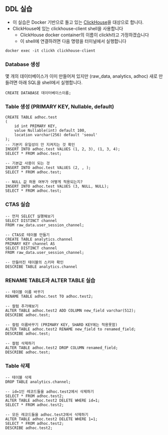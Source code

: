 ## DDL 실습

 - 이 실습은 Docker 기반으로 돌고 있는 [ClickHouse](https://hub.docker.com/repository/docker/keeyong/clickhouse-with-tables)을 대상으로 합니다. 
 - ClickHouse에 있는 clickhouse-client shell을 사용합니다
   - ClickHouse docker container의 이름이 clickh라고 가정하겠습니다
   - 이 shell에 연결하려면 다음 명령을 터미널에서 실행합니다
```
docker exec -it clickh clickhouse-client 
```

### Database 생성

몇 개의 데이터베이스가 이미 만들어져 있지만 (raw_data, analytics, adhoc) 새로 만들려면 아래 SQL을 shell에서 실행합니다.
```
CREATE DATABASE 데이터베이스이름; 
```

### Table 생성 (PRIMARY KEY, Nullable, default)

```
CREATE TABLE adhoc.test
(
    id int PRIMARY KEY,
    value Nullable(int) default 100,
    location varchar(256) default 'seoul'
);
-- 기본키 유일성이 안 지켜지는 것 확인
INSERT INTO adhoc.test VALUES (1, 2, 3), (1, 3, 4);
SELECT * FROM adhoc.test;

-- 기본값 사용이 되는 것
INSERT INTO adhoc.test VALUES (2, , );
SELECT * FROM adhoc.test;

-- NULL 값 허용 여부가 어떻게 적용되는지?           
INSERT INTO adhoc.test VALUES (3, NULL, NULL);
SELECT * FROM adhoc.test; 
```

### CTAS 실습

```
-- 먼저 SELECT 실행해보기
SELECT DISTINCT channel
FROM raw_data.user_session_channel;

-- CTAS로 테이블 만들기
CREATE TABLE analytics.channel
PRIMARY KEY channel AS
SELECT DISTINCT channel
FROM raw_data.user_session_channel;

-- 만들어진 테이블의 스키마 확인
DESCRIBE TABLE analytics.channel
```

### RENAME TABLE과 ALTER TABLE 실습

```
-- 테이블 이름 바꾸기
RENAME TABLE adhoc.test TO adhoc.test2;

-- 컬럼 추가해보기
ALTER TABLE adhoc.test2 ADD COLUMN new_field varchar(512);
DESCRIBE adhoc.test;

-- 컬럼 이름바꾸기 (PRIMARY KEY, SHARD KEY에는 적용못함)
ALTER TABLE adhoc.test2 RENAME new_field to renamed_field;
DESCRIBE adhoc.test;

-- 컬럼 삭제하기
ALTER TABLE adhoc.test2 DROP COLUMN renamed_field;
DESCRIBE adhoc.test;
```

### Table 삭제

```
-- 테이블 삭제
DROP TABLE analytics.channel;

-- id=1인 레코드들을 adhoc.test2에서 삭제하기
SELECT * FROM adhoc.test2;
ALTER TABLE adhoc.test2 DELETE WHERE id=1;
SELECT * FROM adhoc.test2;

-- 모든 레코드들을 adhoc.test2에서 삭제하기
ALTER TABLE adhoc.test2 DELETE WHERE 1=1;
SELECT * FROM adhoc.test2;
DESCRIBE adhoc.test2;

